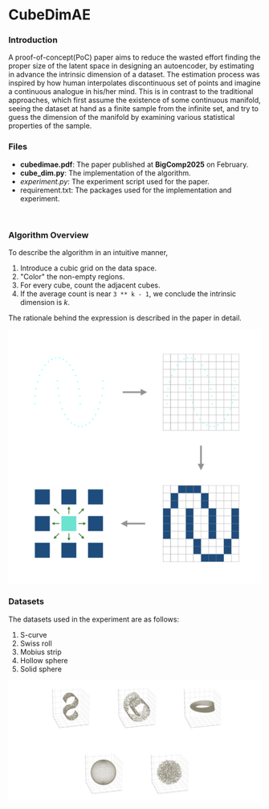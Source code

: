 # CubeDimAE



### Introduction


A proof-of-concept(PoC) paper aims to reduce the wasted effort finding the proper size of the latent space in designing an autoencoder, by estimating in advance the intrinsic dimension of a dataset.
The estimation process was inspired by how human interpolates discontinuous set of points and imagine a continuous analogue in his/her mind.
This is in contrast to the traditional approaches, which first assume the existence of some continuous manifold, seeing the dataset at hand as a finite sample from the infinite set,
and try to guess the dimension of the manifold by examining various statistical properties of the sample.



### Files


 - **cubedimae.pdf**: The paper published at **BigComp2025** on February.
 - **cube_dim.py**: The implementation of the algorithm.
 - *experiment.py*: The experiment script used for the paper.
 - requirement.txt: The packages used for the implementation and experiment.



&nbsp;
&nbsp;
&nbsp;
### Algorithm Overview



To describe the algorithm in an intuitive manner,

1. Introduce a cubic grid on the data space.
2. "Color" the non-empty regions.
4. For every cube, count the adjacent cubes.
5. If the average count is near `3 ** k - 1`, we conclude the intrinsic dimension is *k*.

The rationale behind the expression is described in the paper in detail.


!['readme_figures/overview.png' not found](readme_figures/overview.png)



### Datasets


The datasets used in the experiment are as follows:
1. S-curve
2. Swiss roll
3. Mobius strip
4. Hollow sphere
5. Solid sphere


!['readme_figures/datasets.png' not found](readme_figures/datasets.png)
